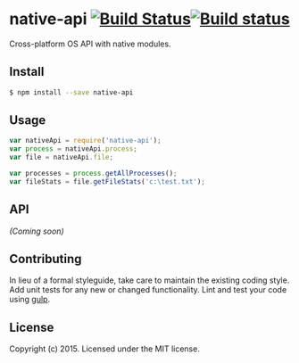 # native-api [![Build Status](https://travis-ci.org/nachos/native-api.svg?branch=master)](https://travis-ci.org/nachos/native-api)[![Build status](https://ci.appveyor.com/api/projects/status/vm8870gdn3c4j14b?svg=true)](https://ci.appveyor.com/project/noamokman/native-api)

Cross-platform OS API with native modules.


## Install

```bash
$ npm install --save native-api
```


## Usage

```javascript
var nativeApi = require('native-api');
var process = nativeApi.process;
var file = nativeApi.file;

var processes = process.getAllProcesses();
var fileStats = file.getFileStats('c:\test.txt');
```

## API

_(Coming soon)_


## Contributing

In lieu of a formal styleguide, take care to maintain the existing coding style. Add unit tests for any new or changed functionality. Lint and test your code using [gulp](http://gulpjs.com/).


## License

Copyright (c) 2015. Licensed under the MIT license.